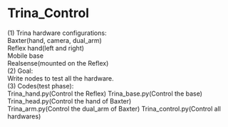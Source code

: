 # Trina_Control  
(1) Trina hardware configurations:  
    Baxter(hand, camera, dual_arm)  
    Reflex hand(left and right)  
    Mobile base  
    Realsense(mounted on the Reflex)  
(2) Goal:  
    Write nodes to test all the hardware.  
(3) Codes(test phase):  
    Trina_hand.py(Control the Reflex)
    Trina_base.py(Control the base)  
    Trina_head.py(Control the hand of Baxter)  
    Trina_arm.py(Control the dual_arm of Baxter)
    Trina_control.py(Control all hardwares)  
